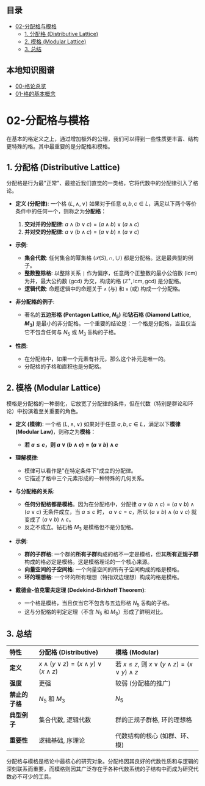 <!-- 本地目录区块 -->
## 目录

- [02-分配格与模格](#02-分配格与模格)
  - [1. 分配格 (Distributive Lattice)](#1-分配格-distributive-lattice)
  - [2. 模格 (Modular Lattice)](#2-模格-modular-lattice)
  - [3. 总结](#3-总结)

<!-- 本地知识图谱区块 -->
## 本地知识图谱

- [00-格论总览](./00-格论总览.md)
- [01-格的基本概念](./01-格的基本概念.md)

# 02-分配格与模格

在基本的格定义之上，通过增加额外的公理，我们可以得到一些性质更丰富、结构更特殊的格。其中最重要的是分配格和模格。

## 1. 分配格 (Distributive Lattice)

分配格是行为最"正常"、最接近我们直觉的一类格，它将代数中的分配律引入了格论。

- **定义 (分配律)**:
    一个格 $(L, \land, \lor)$ 如果对于任意 $a, b, c \in L$，满足以下两个等价条件中的任何一个，则称之为**分配格**：
    1. **交对并的分配律**: $a \land (b \lor c) = (a \land b) \lor (a \land c)$
    2. **并对交的分配律**: $a \lor (b \land c) = (a \lor b) \land (a \lor c)$

- **示例**:
  - **集合代数**: 任何集合的幂集格 $(\mathcal{P}(S), \cap, \cup)$ 都是分配格。这是最典型的例子。
  - **整数整除格**: 以整除关系 `|` 作为偏序，任意两个正整数的最小公倍数 (lcm) 为并，最大公约数 (gcd) 为交，构成的格 $( \mathbb{Z}^+, \text{lcm}, \text{gcd} )$ 是分配格。
  - **逻辑代数**: 命题逻辑中的命题关于 `∧` (与) 和 `∨` (或) 构成一个分配格。

- **非分配格的例子**:
  - 著名的**五边形格 (Pentagon Lattice, $N_5$)** 和**钻石格 (Diamond Lattice, $M_3$)** 是最小的非分配格。一个重要的结论是：一个格是分配格，当且仅当它不包含任何与 $N_5$ 或 $M_3$ 동构的子格。

- **性质**:
  - 在分配格中，如果一个元素有补元，那么这个补元是唯一的。
  - 分配格的子格和直积也是分配格。

## 2. 模格 (Modular Lattice)

模格是分配格的一种弱化，它放宽了分配律的条件，但在代数（特别是群论和环论）中扮演着至关重要的角色。

- **定义 (模律)**:
    一个格 $(L, \land, \lor)$ 如果对于任意 $a, b, c \in L$，满足以下**模律 (Modular Law)**，则称之为**模格**：
  - **若 $a \le c$，则 $a \lor (b \land c) = (a \lor b) \land c$**

- **理解模律**:
  - 模律可以看作是"在特定条件下"成立的分配律。
  - 它描述了格中三个元素形成的一种特殊的几何关系。

- **与分配格的关系**:
  - **任何分配格都是模格**。因为在分配格中，分配律 $a \lor (b \land c) = (a \lor b) \land (a \lor c)$ 无条件成立，当 $a \le c$ 时， $a \lor c = c$，所以 $(a \lor b) \land (a \lor c)$ 就变成了 $(a \lor b) \land c$。
  - 反之不成立。钻石格 $M_3$ 是模格但不是分配格。

- **示例**:
  - **群的子群格**: 一个群的**所有子群**构成的格不一定是模格，但其**所有正规子群**构成的格必定是模格。这是模格理论的一个核心来源。
  - **向量空间的子空间格**: 一个向量空间的所有子空间构成的格是模格。
  - **环的理想格**: 一个环的所有理想（特指双边理想）构成的格是模格。

- **戴德金-伯克霍夫定理 (Dedekind-Birkhoff Theorem)**:
  - 一个格是模格，当且仅当它不包含与五边形格 $N_5$ 동构的子格。
  - 这与分配格的判定定理（不含 $N_5$ 和 $M_3$）形成了鲜明对比。

## 3. 总结

| 特性 | 分配格 (Distributive) | 模格 (Modular) |
| :--- | :--- | :--- |
| **定义** | $x \land (y \lor z) = (x \land y) \lor (x \land z)$ | 若 $x \le z$, 则 $x \lor (y \land z) = (x \lor y) \land z$ |
| **强度** | 更强 | 较弱 (分配格的推广) |
| **禁止的子格** | $N_5$ 和 $M_3$ | $N_5$ |
| **典型例子** | 集合代数, 逻辑代数 | 群的正规子群格, 环的理想格 |
| **重要性** | 逻辑基础, 序理论 | 代数结构的核心 (如群、环、模) |

分配格与模格是格论中最核心的研究对象。分配格因其良好的代数性质和与逻辑的深刻联系而重要，而模格则因其广泛存在于各种代数系统的子结构中而成为研究代数必不可少的工具。
